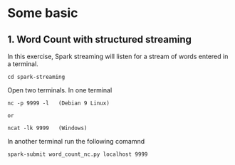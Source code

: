 # Some basic 

## 1. Word Count with structured streaming
In this exercise, Spark streaming will listen for a stream of words entered in a terminal.

```
cd spark-streaming
```

Open two terminals. In one terminal
```
nc -p 9999 -l   (Debian 9 Linux)

or 

ncat -lk 9999   (Windows)
```

In another terminal run the following comamnd
```
spark-submit word_count_nc.py localhost 9999
```
